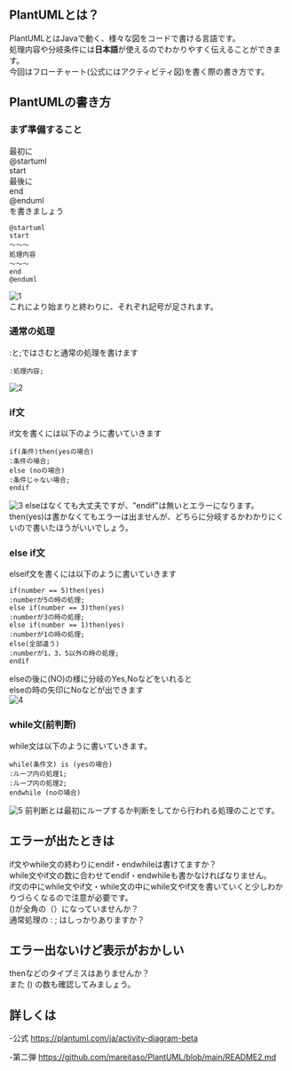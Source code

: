 ## PlantUMLとは？
PlantUMLとはJavaで動く、様々な図をコードで書ける言語です。  
処理内容や分岐条件には**日本語**が使えるのでわかりやすく伝えることができます。  
今回はフローチャート(公式にはアクティビティ図)を書く際の書き方です。
## PlantUMLの書き方
### まず準備すること
最初に  
@startuml  
start  
最後に  
end  
@enduml  
を書きましょう
```
@startuml
start
～～～
処理内容
～～～
end
@enduml
```
![1](https://user-images.githubusercontent.com/32507455/117244354-d4d2f800-ae73-11eb-96bc-f2e5eaba366d.png)  
これにより始まりと終わりに、それぞれ記号が足されます。  
### 通常の処理
:と;ではさむと通常の処理を書けます
```
:処理内容;
```
![2](https://user-images.githubusercontent.com/32507455/117244706-82460b80-ae74-11eb-827c-1a75a2219555.png)
### if文
if文を書くには以下のように書いていきます
```
if(条件)then(yesの場合)
:条件の場合;
else (noの場合)
:条件じゃない場合;
endif 
```
![3](https://user-images.githubusercontent.com/32507455/117244707-82dea200-ae74-11eb-9e79-a72e2bfaa203.png)
elseはなくても大丈夫ですが、"endif"は無いとエラーになります。  
then(yes)は書かなくてもエラーは出ませんが、どちらに分岐するかわかりにくいので書いたほうがいいでしょう。

### else if文
elseif文を書くには以下のように書いていきます
```
if(number == 5)then(yes)
:numberが5の時の処理;
else if(number == 3)then(yes)
:numberが3の時の処理;
else if(number == 1)then(yes)
:numberが1の時の処理;
else(全部違う)
:numberが1，3，5以外の時の処理;
endif
```
elseの後に(NO)の様に分岐のYes,Noなどをいれると  
elseの時の矢印にNoなどが出できます  
![4](https://user-images.githubusercontent.com/32507455/117244708-82dea200-ae74-11eb-896f-30cfbe129c70.png)
### while文(前判断)
while文は以下のように書いていきます。
```
while(条件文) is (yesの場合)
:ループ内の処理1;
:ループ内の処理2;
endwhile (noの場合)
```
![5](https://user-images.githubusercontent.com/32507455/117245902-9a1e8f00-ae76-11eb-959c-25e5095b7f57.png)
前判断とは最初にループするか判断をしてから行われる処理のことです。
## エラーが出たときは
if文やwhile文の終わりにendif・endwhileは書けてますか？  
while文やif文の数に合わせてendif・endwhileも書かなければなりません。  
if文の中にwhile文やif文・while文の中にwhile文やif文を書いていくと少しわかりづらくなるので注意が必要です。  
()が全角の（）になっていませんか？  
通常処理の : ; はしっかりありますか？

## エラー出ないけど表示がおかしい
thenなどのタイプミスはありませんか？  
また () の数も確認してみましょう。

## 詳しくは
-公式
<https://plantuml.com/ja/activity-diagram-beta>

-第二弾
<https://github.com/mareitaso/PlantUML/blob/main/README2.md>
